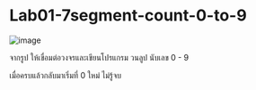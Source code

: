 # Lab01-7segment-count-0-to-9


![image](https://github.com/user-attachments/assets/e37b3d69-b704-4d35-ad04-c64b54732191)

จากรูป ให้เขื่อมต่อวงจรและเขียนโปรแกรม วนลูป นับเลข 0 - 9

เมื่อครบแล้วกลับมาเริ่มที่ 0 ใหม่  ไม่รู้จบ
